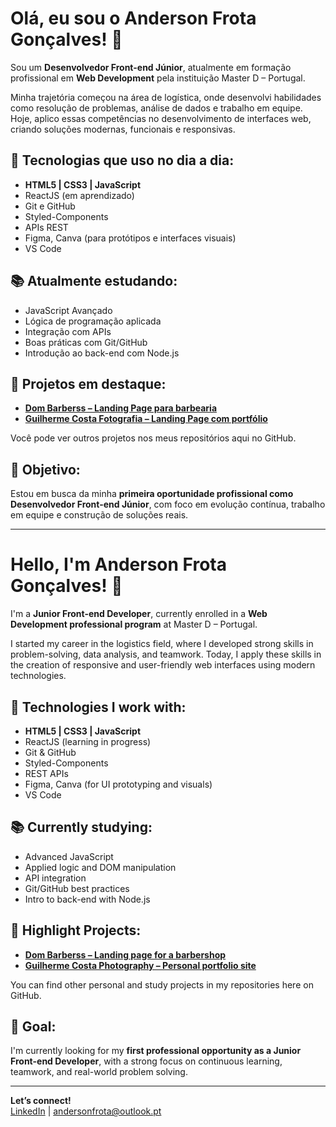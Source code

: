 # Olá, eu sou o Anderson Frota Gonçalves! 👋

Sou um **Desenvolvedor Front-end Júnior**, atualmente em formação profissional em **Web Development** pela instituição Master D – Portugal.

Minha trajetória começou na área de logística, onde desenvolvi habilidades como resolução de problemas, análise de dados e trabalho em equipe. Hoje, aplico essas competências no desenvolvimento de interfaces web, criando soluções modernas, funcionais e responsivas.

## 🚀 Tecnologias que uso no dia a dia:

- **HTML5 | CSS3 | JavaScript**
- ReactJS (em aprendizado)
- Git e GitHub
- Styled-Components
- APIs REST
- Figma, Canva (para protótipos e interfaces visuais)
- VS Code

## 📚 Atualmente estudando:

- JavaScript Avançado
- Lógica de programação aplicada
- Integração com APIs
- Boas práticas com Git/GitHub
- Introdução ao back-end com Node.js

## 🧩 Projetos em destaque:

- **[Dom Barberss – Landing Page para barbearia](https://dombarberss.netlify.app/)**
- **[Guilherme Costa Fotografia – Landing Page com portfólio](https://guilhermecostafotogrgafia.netlify.app/)**

Você pode ver outros projetos nos meus repositórios aqui no GitHub.

## 🎯 Objetivo:

Estou em busca da minha **primeira oportunidade profissional como Desenvolvedor Front-end Júnior**, com foco em evolução contínua, trabalho em equipe e construção de soluções reais.

---

# Hello, I'm Anderson Frota Gonçalves! 👋

I'm a **Junior Front-end Developer**, currently enrolled in a **Web Development professional program** at Master D – Portugal.

I started my career in the logistics field, where I developed strong skills in problem-solving, data analysis, and teamwork. Today, I apply these skills in the creation of responsive and user-friendly web interfaces using modern technologies.

## 🚀 Technologies I work with:

- **HTML5 | CSS3 | JavaScript**
- ReactJS (learning in progress)
- Git & GitHub
- Styled-Components
- REST APIs
- Figma, Canva (for UI prototyping and visuals)
- VS Code

## 📚 Currently studying:

- Advanced JavaScript
- Applied logic and DOM manipulation
- API integration
- Git/GitHub best practices
- Intro to back-end with Node.js

## 🧩 Highlight Projects:

- **[Dom Barberss – Landing page for a barbershop](https://dombarberss.netlify.app/)**
- **[Guilherme Costa Photography – Personal portfolio site](https://guilhermecostafotogrgafia.netlify.app/)**

You can find other personal and study projects in my repositories here on GitHub.

## 🎯 Goal:

I'm currently looking for my **first professional opportunity as a Junior Front-end Developer**, with a strong focus on continuous learning, teamwork, and real-world problem solving.

---

**Let’s connect!**  
[LinkedIn](https://www.linkedin.com/in/andersongfrota) | andersonfrota@outlook.pt
